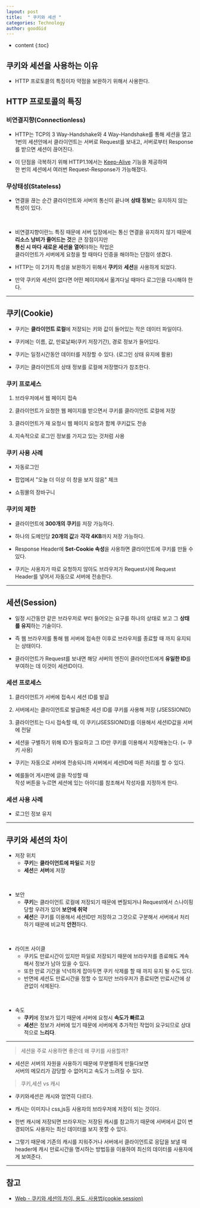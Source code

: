 ```yaml
---
layout: post
title:  " 쿠키와 세션 "
categories: Technology
author: goodGid
---
```

* content
{:toc}

## 쿠키와 세션을 사용하는 이유

* HTTP 프로토콜의 특징이자 약점을 보완하기 위해서 사용한다.









## HTTP 프로토콜의 특징

### 비연결지향(Connectionless)

* HTTP는 TCP의 3 Way-Handshake와 4 Way-Handshake를 통해 세션을 열고 <br> 1번의 세션안에서 클라이언트는 서버로 Request를 보내고, 서버로부터 Response를 받으면 세션이 끊어진다.

* 이 단점을 극복하기 위해 HTTP1.1에서는 [Keep-Alive]({{site.url}}/HTTP-Keep-Alivemd) 기능을 제공하여 <br> 한 번의 세션에서 여러번 Request-Response가 가능해졌다.

### 무상태성(Stateless)

* 연결을 끊는 순간 클라이언트와 서버의 통신이 끝나며 **상태 정보**는 유지하지 않는 특성이 있다.


<br>


* 비연결지향이란느 특징 때문에 서버 입장에서는 통신 연결을 유지하지 않기 때문에 <br> **리소스 낭비가 줄어드는 것**은 큰 장점이지만 <br> **통신 시 마다 새로운 세션을 열어**야하는 작업은 <br> 클라이언트가 서버에게 요청을 할 때마다 인증을 해야하는 단점이 생겼다.

* HTTP는 이 2가지 특성을 보완하기 위해서 **쿠키**와 **세션**을 사용하게 되었다.

* 만약 쿠키와 세션이 없다면 어떤 페이지에서 옮겨다닐 때마다 로그인을 다시해야 한다.



---



## 쿠키(Cookie)

* 쿠키는 **클라이언트 로컬**에 저장되는 키와 값이 들어있는 작은 데이터 파일이다.

* 쿠키에는 이름, 값, 만료날짜(쿠키 저장기간), 경로 정보가 들어있다.

* 쿠키는 일정시간동안 데이터를 저장할 수 있다. (로그인 상태 유지에 활용)

* 쿠키는 클라이언트의 상태 정보를 로컬에 저장했다가 참조한다.

### 쿠키 프로세스

1. 브라우저에서 웹 페이지 접속

2. 클라이언트가 요청한 웹 페이지를 받으면서 쿠키를 클라이언트 로컬에 저장

3. 클라이언트가 재 요청시 웹 페이지 요청과 함께 쿠키값도 전송

4. 지속적으로 로그인 정보를 가지고 있는 것처럼 사용

### 쿠키 사용 사례

* 자동로그인

* 팝업에서 "오늘 더 이상 이 창을 보지 않음" 체크

* 쇼핑몰의 장바구니

### 쿠키의 제한

* 클라이언트에 **300개의 쿠키**를 저장 가능하다.

* 하나의 도메인당 **20개의 값**과 **각각 4KB**까지 저장 가능하다.

* Response Header에 **Set-Cookie 속성**을 사용하면 클라이언트에 쿠키를 만들 수 있다.

* 쿠키는 사용자가 따로 요청하지 않아도 브라우저가 Request시에 Request Header를 넣어서 자동으로 서버에 전송한다.


---


## 세션(Session)

* 일정 시간동안 같은 브라우저로 부터 들어오는 요구를 하나의 상태로 보고 그 **상태를 유지**하는 기술이다.

* 즉 웹 브라우저를 통해 웹 서버에 접속한 이후로 브라우저를 종료할 때 까지 유지되는 상태이다.

* 클라이언트가 Request를 보내면 해당 서버의 엔진이 클라이언트에게 **유일한 ID**를 부여하는 데 이것이 세션ID이다.

### 세션 프로세스

1. 클라이언트가 서버에 접속시 세션 ID를 발급

2. 서버에서는 클라이언트로 발급해준 세션 ID를 쿠키를 사용해 저장 (JSESSIONID)

3. 클라이언트는 다시 접속할 때, 이 쿠키(JSESSIONID)를 이용해서 세션ID값을 서버에 전달

* 세션을 구별하기 위해 ID가 필요하고 그 ID만 쿠키를 이용해서 저장해놓는다. (= 쿠키 사용)

* 쿠키는 자동으로 서버에 전송되니까 서버에서 세션ID에 따른 처리를 할 수 있다.

* 예를들어 게시판에 글을 작성할 때 <br> 작성 버튼을 누르면 세션에 있는 아이디를 참조해서 작성자를 지정하게 한다.

### 세션 사용 사례

* 로그인 정보 유지




---


## 쿠키와 세션의 차이

* 저장 위치
    - **쿠키**는 **클라이언트에 파일**로 저장
    - **세션**은 **서버**에 저장

<br>

* 보안
    - **쿠키**는 클라이언트 로컬에 저장되기 때문에 변질되거나 Request에서 스나이핑 당할 우려가 있어 **보안에 취약**
    - **세션**은 쿠키를 이용해서 세션ID만 저장하고 그것으로 구분해서 서버에서 처리하기 때문에 비교적 **안전**하다.

<br>


* 라이프 사이클 
    - 쿠키도 만료시간이 있지만 파일로 저장되기 때문에 브라우저를 종료해도 계속해서 정보가 남아 있을 수 있다. 
    - 또한 만료 기간을 넉넉하게 잡아두면 쿠키 삭제를 할 때 까지 유지 될 수도 있다.
    - 반면에 세션도 만료시간을 정할 수 있지만 브라우저가 종료되면 만료시간에 상관없이 삭제된다.

<br>

* 속도
    - **쿠키**에 정보가 있기 때문에 서버에 요청시 **속도가 빠르고** 
    - **세션**은 정보가 서버에 있기 때문에 서버에게 추가적인 작업이 요구되므로 상대적으로 **느리다**.


---


> 세션을 주로 사용하면 좋은데 왜 쿠키를 사용할까?

* 세션은 서버의 자원을 사용하기 때문에 무분별하게 만들다보면 <br> 서버의 메모리가 감당할 수 없어지고 속도가 느려질 수 있다.

> 쿠키,세션 vs 캐시

* 쿠키와세션은 캐시와 엄연히 다르다.

* 캐시는 이미지나 css,js등 사용자의 브라우저에 저장이 되는 것이다.

* 한번 캐시에 저장되면 브라우저는 저장된 캐시를 참고하기 때문에 서버에서 값이 변경되어도 사용자는 최신 데이터를 보지 못할 수 있다.

* 그렇기 때문에 기존의 캐시를 지워주거나 서버에서 클라이언트로 응답을 보낼 때  <br> header에 캐시 만료시간을 명시하는 방법등을 이용하여 최신의 데이터를 사용자에게 보여준다.




---

## 참고

* [Web - 쿠키와 세션의 차이, 용도, 사용법(cookie,session)](http://jeong-pro.tistory.com/80)
